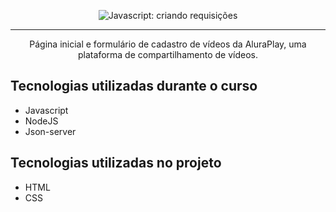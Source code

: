 <p align="center"> <img src="https://imgur.com/J3hD21O.png" alt="Javascript: criando requisições"> </p>

<hr>
<p align="center">Página inicial e formulário de cadastro de vídeos da AluraPlay, uma plataforma de compartilhamento de vídeos.</p>

## Tecnologias utilizadas durante o curso
* Javascript
* NodeJS
* Json-server

## Tecnologias utilizadas no projeto
* HTML
* CSS

